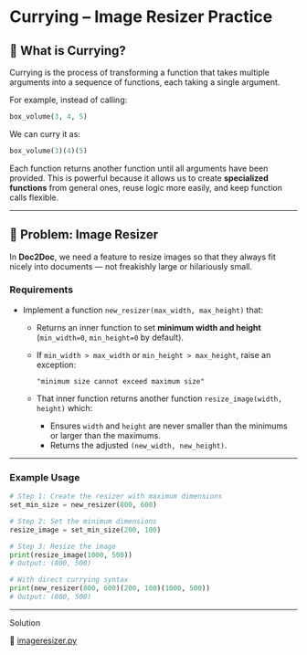 # Currying – Image Resizer Practice

## 📖 What is Currying?

Currying is the process of transforming a function that takes multiple arguments into a sequence of functions, each taking a single argument.  

For example, instead of calling:

```python
box_volume(3, 4, 5)
````

We can curry it as:

```python
box_volume(3)(4)(5)
```

Each function returns another function until all arguments have been provided. This is powerful because it allows us to create **specialized functions** from general ones, reuse logic more easily, and keep function calls flexible.

---

## 📝 Problem: Image Resizer

In **Doc2Doc**, we need a feature to resize images so that they always fit nicely into documents — not freakishly large or hilariously small.

### Requirements

* Implement a function `new_resizer(max_width, max_height)` that:

  * Returns an inner function to set **minimum width and height** (`min_width=0`, `min_height=0` by default).
  * If `min_width > max_width` or `min_height > max_height`, raise an exception:

    ```
    "minimum size cannot exceed maximum size"
    ```
  * That inner function returns another function `resize_image(width, height)` which:

    * Ensures `width` and `height` are never smaller than the minimums or larger than the maximums.
    * Returns the adjusted `(new_width, new_height)`.

---

### Example Usage

```python
# Step 1: Create the resizer with maximum dimensions
set_min_size = new_resizer(800, 600)

# Step 2: Set the minimum dimensions
resize_image = set_min_size(200, 100)

# Step 3: Resize the image
print(resize_image(1000, 500))  
# Output: (800, 500)

# With direct currying syntax
print(new_resizer(800, 600)(200, 100)(1000, 500))  
# Output: (800, 500)
```

---

Solution

📂 [imageresizer.py](./imageresizer.py)

